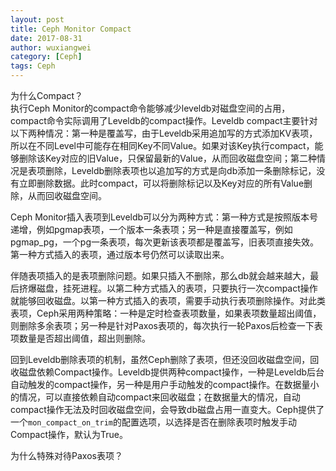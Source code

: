 ```yaml
---
layout: post
title: Ceph Monitor Compact
date: 2017-08-31
author: wuxiangwei
category: [Ceph]
tags: Ceph
---
```



为什么Compact？    
执行Ceph Monitor的compact命令能够减少leveldb对磁盘空间的占用，compact命令实际调用了Leveldb的compact操作。Leveldb compact主要针对以下两种情况：第一种是覆盖写，由于Leveldb采用追加写的方式添加KV表项，所以在不同Level中可能存在相同Key不同Value。如果对该Key执行compact，能够删除该Key对应的旧Value，只保留最新的Value，从而回收磁盘空间；第二种情况是表项删除，Leveldb删除表项也以追加写的方式是向db添加一条删除标记，没有立即删除数据。此时compact，可以将删除标记以及Key对应的所有Value删除，从而回收磁盘空间。

Ceph Monitor插入表项到Leveldb可以分为两种方式：第一种方式是按照版本号递增，例如pgmap表项，一个版本一条表项；另一种是直接覆盖写，例如pgmap_pg，一个pg一条表项，每次更新该表项都是覆盖写，旧表项直接失效。第一种方式插入的表项，通过版本号仍然可以读取出来。

伴随表项插入的是表项删除问题。如果只插入不删除，那么db就会越来越大，最后挤爆磁盘，挂死进程。以第二种方式插入的表项，只要执行一次compact操作就能够回收磁盘。以第一种方式插入的表项，需要手动执行表项删除操作。对此类表项，Ceph采用两种策略：一种是定时检查表项数量，如果表项数量超出阈值，则删除多余表项；另一种是针对Paxos表项的，每次执行一轮Paxos后检查一下表项数量是否超出阈值，超出则删除。

回到Leveldb删除表项的机制，虽然Ceph删除了表项，但还没回收磁盘空间，回收磁盘依赖Compact操作。Leveldb提供两种compact操作，一种是Leveldb后台自动触发的compact操作，另一种是用户手动触发的compact操作。在数据量小的情况，可以直接依赖自动compact来回收磁盘；在数据量大的情况，自动compact操作无法及时回收磁盘空间，会导致db磁盘占用一直变大。Ceph提供了一个`mon_compact_on_trim`的配置选项，以选择是否在删除表项时触发手动Compact操作，默认为True。


为什么特殊对待Paxos表项？    





